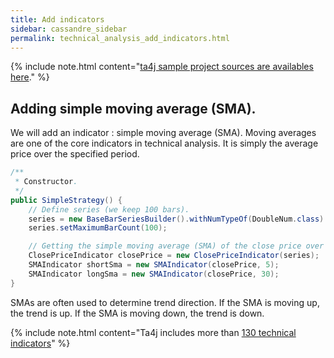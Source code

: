 ```yaml
---
title: Add indicators
sidebar: cassandre_sidebar
permalink: technical_analysis_add_indicators.html
---
```


{% include note.html content="[ta4j sample project sources are availables here](https://github.com/cassandre-tech/cassandre-trading-bot/tree/development/trading-bot-strategies/technical_analysis/ta4j-strategy)." %}

## Adding simple moving average (SMA).

We will add an indicator : simple moving average (SMA). Moving averages are one of the core indicators in technical analysis.  It is simply the average price over the specified period.

```java
/**
 * Constructor.
 */
public SimpleStrategy() {
    // Define series (we keep 100 bars).
    series = new BaseBarSeriesBuilder().withNumTypeOf(DoubleNum.class).withName("ETH/BTC").build();
    series.setMaximumBarCount(100);

    // Getting the simple moving average (SMA) of the close price over the last 5 ticks.
    ClosePriceIndicator closePrice = new ClosePriceIndicator(series);
    SMAIndicator shortSma = new SMAIndicator(closePrice, 5);
    SMAIndicator longSma = new SMAIndicator(closePrice, 30);
}
```

SMAs are often used to determine trend direction. If the SMA is moving up, the trend is up. If the SMA is moving down, the trend is down.

{% include note.html content="Ta4j includes more than [130 technical indicators](https://oss.sonatype.org/service/local/repositories/releases/archive/org/ta4j/ta4j-core/0.11/ta4j-core-0.11-javadoc.jar/!/index.html)" %}

